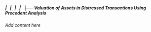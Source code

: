 ##### |   |   |   |   ├── Valuation of Assets in Distressed Transactions Using Precedent Analysis

*Add content here*